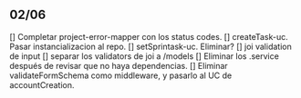 ## 02/06

[] Completar project-error-mapper con los status codes.
[] createTask-uc. Pasar instancializacion al repo.
[] setSprintask-uc. Eliminar?
[] joi validation de input 
[] separar los validators de joi a /models
[] Eliminar los .service después de revisar que no haya dependencias.
[] Eliminar validateFormSchema como middleware, y pasarlo al UC de accountCreation.
